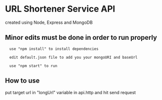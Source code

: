 # URL Shortener Service API
created using Node, Express and MongoDB
  
## Minor edits must be done in order to run properly
      use "npm install" to install dependencies
      
      edit default.json file to add you your mongoURI and baseUrl
      
      use "npm start" to run
      
## How to use
put target url in "longUrl" variable in api.http and hit send request
